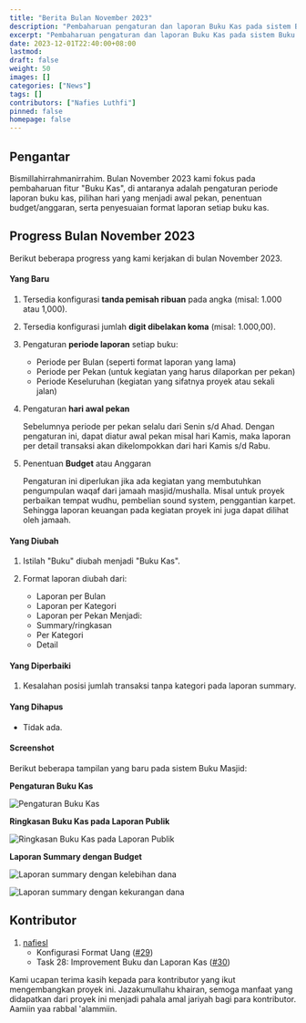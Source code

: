 ```yaml
---
title: "Berita Bulan November 2023"
description: "Pembaharuan pengaturan dan laporan Buku Kas pada sistem Buku Masjid."
excerpt: "Pembaharuan pengaturan dan laporan Buku Kas pada sistem Buku Masjid."
date: 2023-12-01T22:40:00+08:00
lastmod:
draft: false
weight: 50
images: []
categories: ["News"]
tags: []
contributors: ["Nafies Luthfi"]
pinned: false
homepage: false
---
```


## Pengantar

Bismillahirrahmanirrahim. Bulan November 2023 kami fokus pada pembaharuan fitur "Buku Kas", di antaranya adalah pengaturan periode laporan buku kas, pilihan hari yang menjadi awal pekan, penentuan budget/anggaran, serta penyesuaian format laporan setiap buku kas.

## Progress Bulan November 2023

Berikut beberapa progress yang kami kerjakan di bulan November 2023.

#### Yang Baru

1. Tersedia konfigurasi **tanda pemisah ribuan** pada angka (misal: 1.000 atau 1,000).
1. Tersedia konfigurasi jumlah **digit dibelakan koma** (misal: 1.000,00).
1. Pengaturan **periode laporan** setiap buku:
    - Periode per Bulan (seperti format laporan yang lama)
    - Periode per Pekan (untuk kegiatan yang harus dilaporkan per pekan)
    - Periode Keseluruhan (kegiatan yang sifatnya proyek atau sekali jalan)
1. Pengaturan **hari awal pekan**

    Sebelumnya periode per pekan selalu dari Senin s/d Ahad. Dengan pengaturan ini, dapat diatur awal pekan misal hari Kamis, maka laporan per detail transaksi akan dikelompokkan dari hari Kamis s/d Rabu.
3. Penentuan **Budget** atau Anggaran

    Pengaturan ini diperlukan jika ada kegiatan yang membutuhkan pengumpulan waqaf dari jamaah masjid/mushalla. Misal untuk proyek perbaikan tempat wudhu, pembelian sound system, penggantian karpet. Sehingga laporan keuangan pada kegiatan proyek ini juga dapat dilihat oleh jamaah.

#### Yang Diubah

1. Istilah "Buku" diubah menjadi "Buku Kas".

1. Format laporan diubah dari:
    - Laporan per Bulan
    - Laporan per Kategori
    - Laporan per Pekan
    Menjadi:
    - Summary/ringkasan
    - Per Kategori
    - Detail

#### Yang Diperbaiki

1. Kesalahan posisi jumlah transaksi tanpa kategori pada laporan summary.

#### Yang Dihapus

- Tidak ada.

#### Screenshot

Berikut beberapa tampilan yang baru pada sistem Buku Masjid:

**Pengaturan Buku Kas**

![Pengaturan Buku Kas](images/blog/2023-12-01-monthly-news-23-11_01.jpg "Pengaturan Buku Kas")

**Ringkasan Buku Kas pada Laporan Publik**

![Ringkasan Buku Kas pada Laporan Publik](images/blog/2023-12-01-monthly-news-23-11_02.jpg "Ringkasan Buku Kas pada Laporan Publik")

**Laporan Summary dengan Budget**

![Laporan summary dengan kelebihan dana](images/blog/2023-12-01-monthly-news-23-11_03.jpg "Laporan summary dengan kelebihan dana")

![Laporan summary dengan kekurangan dana](images/blog/2023-12-01-monthly-news-23-11_04.jpg "Laporan summary dengan kekurangan dana")

## Kontributor

1. [nafiesl](https://github.com/nafiesl)
    - Konfigurasi Format Uang ([#29](https://github.com/buku-masjid/buku-masjid/pull/29))
    - Task 28: Improvement Buku dan Laporan Kas ([#30](https://github.com/buku-masjid/buku-masjid/pull/30))

Kami ucapan terima kasih kepada para kontributor yang ikut mengembangkan proyek ini. Jazakumullahu khairan, semoga manfaat yang didapatkan dari proyek ini menjadi pahala amal jariyah bagi para kontributor. Aamiin yaa rabbal 'alammiin.
